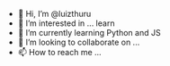 - 👋 Hi, I’m @luizthuru
- 👀 I’m interested in ... learn
- 🌱 I’m currently learning Python and JS
- 💞️ I’m looking to collaborate on ...
- 📫 How to reach me ...

<!---
luizthuru/luizthuru is a ✨ special ✨ repository because its `README.md` (this file) appears on your GitHub profile.
You can click the Preview link to take a look at your changes.
--->
